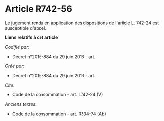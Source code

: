 # Article R742-56

Le jugement rendu en application des dispositions de l'article L. 742-24 est susceptible d'appel.

**Liens relatifs à cet article**

_Codifié par_:

  - Décret n°2016-884 du 29 juin 2016 - art.

_Créé par_:

  - Décret n°2016-884 du 29 juin 2016 - art.

_Cite_:

  - Code de la consommation - art. L742-24 (V)

_Anciens textes_:

  - Code de la consommation - art. R334-74 (Ab)

